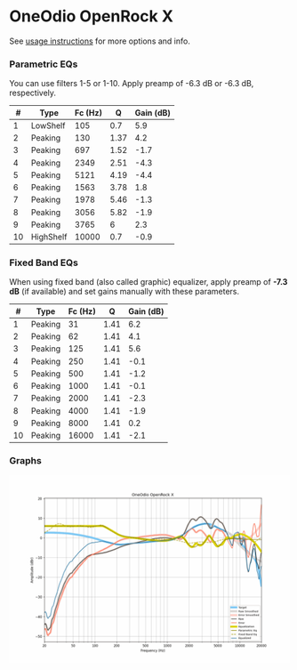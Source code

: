 # OneOdio OpenRock X
See [usage instructions](https://github.com/jaakkopasanen/AutoEq#usage) for more options and info.

### Parametric EQs
You can use filters 1-5 or 1-10. Apply preamp of -6.3 dB or -6.3 dB, respectively.

|   # | Type      |   Fc (Hz) |    Q |   Gain (dB) |
|-----|-----------|-----------|------|-------------|
|   1 | LowShelf  |       105 | 0.7  |         5.9 |
|   2 | Peaking   |       130 | 1.37 |         4.2 |
|   3 | Peaking   |       697 | 1.52 |        -1.7 |
|   4 | Peaking   |      2349 | 2.51 |        -4.3 |
|   5 | Peaking   |      5121 | 4.19 |        -4.4 |
|   6 | Peaking   |      1563 | 3.78 |         1.8 |
|   7 | Peaking   |      1978 | 5.46 |        -1.3 |
|   8 | Peaking   |      3056 | 5.82 |        -1.9 |
|   9 | Peaking   |      3765 | 6    |         2.3 |
|  10 | HighShelf |     10000 | 0.7  |        -0.9 |

### Fixed Band EQs
When using fixed band (also called graphic) equalizer, apply preamp of **-7.3 dB** (if available) and set gains manually with these parameters.

|   # | Type    |   Fc (Hz) |    Q |   Gain (dB) |
|-----|---------|-----------|------|-------------|
|   1 | Peaking |        31 | 1.41 |         6.2 |
|   2 | Peaking |        62 | 1.41 |         4.1 |
|   3 | Peaking |       125 | 1.41 |         5.6 |
|   4 | Peaking |       250 | 1.41 |        -0.1 |
|   5 | Peaking |       500 | 1.41 |        -1.2 |
|   6 | Peaking |      1000 | 1.41 |        -0.1 |
|   7 | Peaking |      2000 | 1.41 |        -2.3 |
|   8 | Peaking |      4000 | 1.41 |        -1.9 |
|   9 | Peaking |      8000 | 1.41 |         0.2 |
|  10 | Peaking |     16000 | 1.41 |        -2.1 |

### Graphs
![](./OneOdio%20OpenRock%20X.png)

